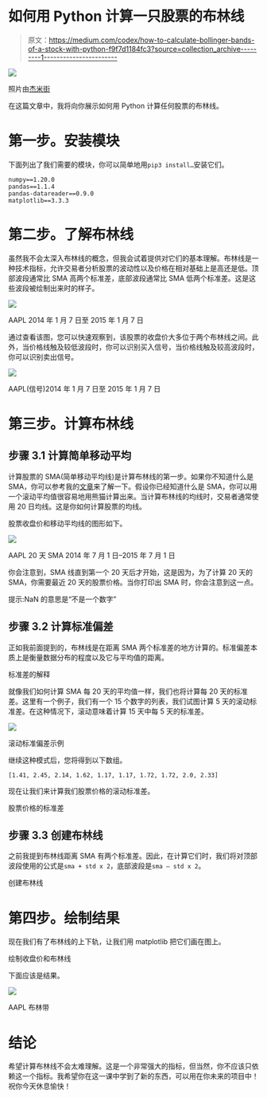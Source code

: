 # 如何用 Python 计算一只股票的布林线

> 原文：<https://medium.com/codex/how-to-calculate-bollinger-bands-of-a-stock-with-python-f9f7d1184fc3?source=collection_archive---------1----------------------->

![](img/c3ab10b7f4fc9124f352b96f0c67f5f3.png)

照片由[杰米街](https://unsplash.com/@jamie452?utm_source=medium&utm_medium=referral)

在这篇文章中，我将向你展示如何用 Python 计算任何股票的布林线。

# 第一步。安装模块

下面列出了我们需要的模块，你可以简单地用`pip3 install…`安装它们。

```
numpy==1.20.0
pandas==1.1.4
pandas-datareader==0.9.0
matplotlib==3.3.3
```

# 第二步。了解布林线

虽然我不会太深入布林线的概念，但我会试着提供对它们的基本理解。布林线是一种技术指标，允许交易者分析股票的波动性以及价格在相对基础上是高还是低。顶部波段通常比 SMA 高两个标准差，底部波段通常比 SMA 低两个标准差。这是这些波段被绘制出来时的样子。

![](img/652fb8f9caa11199147062c5d7c2a68d.png)

AAPL 2014 年 1 月 7 日至 2015 年 1 月 7 日

通过查看该图，您可以快速观察到，该股票的收盘价大多位于两个布林线之间。此外，当价格线触及较低波段时，你可以识别买入信号，当价格线触及较高波段时，你可以识别卖出信号。

![](img/35033f340bffed0681b40e277ddc056c.png)

AAPL(信号)2014 年 1 月 7 日至 2015 年 1 月 7 日

# 第三步。计算布林线

## 步骤 3.1 计算简单移动平均

计算股票的 SMA(简单移动平均线)是计算布林线的第一步。如果你不知道什么是 SMA，你可以参考我的[文章](https://sohan-dillikar.medium.com/buy-and-sell-signals-with-the-simple-moving-average-crossover-8a51c9fa3e0a)来了解一下。假设你已经知道什么是 SMA，你可以用一个滚动平均值很容易地用熊猫计算出来。当计算布林线的均线时，交易者通常使用 20 日均线。这是你如何计算股票的均线。

股票收盘价和移动平均线的图形如下。

![](img/47991e71da7be7a25322855de49aad2e.png)

AAPL 20 天 SMA 2014 年 7 月 1 日–2015 年 7 月 1 日

你会注意到，SMA 线直到第一个 20 天后才开始，这是因为，为了计算 20 天的 SMA，你需要最近 20 天的股票价格。当你打印出 SMA 时，你会注意到这一点。

提示:NaN 的意思是“不是一个数字”

## 步骤 3.2 计算标准偏差

正如我前面提到的，布林线是在距离 SMA 两个标准差的地方计算的。标准偏差本质上是衡量数据分布的程度以及它与平均值的距离。

标准差的解释

就像我们如何计算 SMA 每 20 天的平均值一样，我们也将计算每 20 天的标准差。这里有一个例子，我们有一个 15 个数字的列表，我们试图计算 5 天的滚动标准差。在这种情况下，滚动意味着计算 15 天中每 5 天的标准差。

![](img/f6c07648d18a83bb4216ec222f5b845d.png)

滚动标准偏差示例

继续这种模式后，您将得到以下数组。

```
[1.41, 2.45, 2.14, 1.62, 1.17, 1.17, 1.72, 1.72, 2.0, 2.33]
```

现在让我们来计算我们股票价格的滚动标准差。

股票价格的标准差

## 步骤 3.3 创建布林线

之前我提到布林线距离 SMA 有两个标准差。因此，在计算它们时，我们将对顶部波段使用的公式是`sma + std x 2`，底部波段是`sma — std x 2`。

创建布林线

# 第四步。绘制结果

现在我们有了布林线的上下轨，让我们用 matplotlib 把它们画在图上。

绘制收盘价和布林线

下面应该是结果。

![](img/652fb8f9caa11199147062c5d7c2a68d.png)

AAPL 布林带

# 结论

希望计算布林线不会太难理解。这是一个非常强大的指标，但当然，你不应该只依赖这一个指标。我希望你在这一课中学到了新的东西，可以用在你未来的项目中！祝你今天休息愉快！